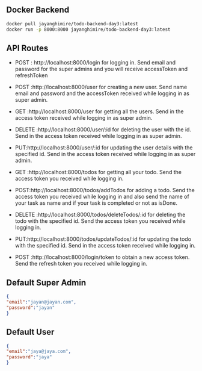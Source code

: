 ## Docker Backend

```bash
docker pull jayanghimire/todo-backend-day3:latest
docker run -p 8000:8000 jayanghimire/todo-backend-day3:latest
```

## API Routes


- POST : http://localhost:8000/login for logging in. Send email and password for the super admins and you will receive accessToken and refreshToken

- POST :http://localhost:8000/user for creating a new user. Send name email and password and the accessToken received while logging in as super admin.

- GET :http://localhost:8000/user for getting all the users. Send in the access token received  while logging in as super admin.

- DELETE :http://localhost:8000/user/:id for deleting the user with the id. Send in the access token received  while logging in as super admin. 

- PUT:http://localhost:8000/user/:id for updating the user details with the specified id. Send in the access token received  while logging in as super admin. 

- GET :http://localhost:8000/todos for getting all your todo. Send the access token you received while logging in. 

- POST:http://localhost:8000/todos/addTodos for adding a todo. Send the access token you received while logging in and also send the name of your task as name and if your task is completed or not as isDone. 

- DELETE :http://localhost:8000/todos/deleteTodos/:id  for deleting the todo with the specified id. Send the access token you received while logging in.

- PUT:http://localhost:8000/todos/updateTodos/:id for updating the todo with the specified id. Send in the access token received  while logging in. 
     
- POST :http://localhost:8000/login/token to obtain a new access token. Send the  refresh token you received while logging in.

## Default Super Admin
```json
{
"email":"jayan@jayan.com",
"password":"jayan"
}  
```
## Default User
```json
{
"email":"jaya@jaya.com",
"password":"jaya"
}
```